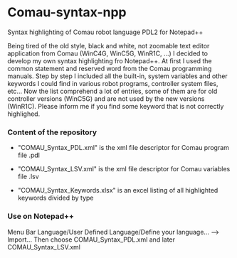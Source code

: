 # Comau-syntax-npp
Syntax highlighting of Comau robot language PDL2 for Notepad++

Being tired of the old style, black and white, not zoomable text editor application from Comau (WinC4G, WinC5G, WinR1C, ...)
I decided to develop my own syntax highlighting fro Notepad++.
At first I used the common statement and reserved word from the Comau programming manuals.
Step by step I included all the built-in, system variables and other keywords I could find in various robot programs, controller system files, etc...
Now the list comprehend a lot of entries, some of them are for old controller versions (WinC5G) and are not used by the new versions (WinR1C).
Please inform me if you find some keyword that is not correctly highlighed.

### Content of the repository

- "COMAU_Syntax_PDL.xml" is the xml file descriptor for Comau program file .pdl

- "COMAU_Syntax_LSV.xml" is the xml file descriptor for Comau variables file .lsv

- "COMAU_Syntax_Keywords.xlsx" is an excel listing of all highlighted keywords divided by type 


### Use on Notepad++ 
Menu Bar Language/User Defined Language/Define your language... --> Import...
Then choose COMAU_Syntax_PDL.xml and later COMAU_Syntax_LSV.xml




